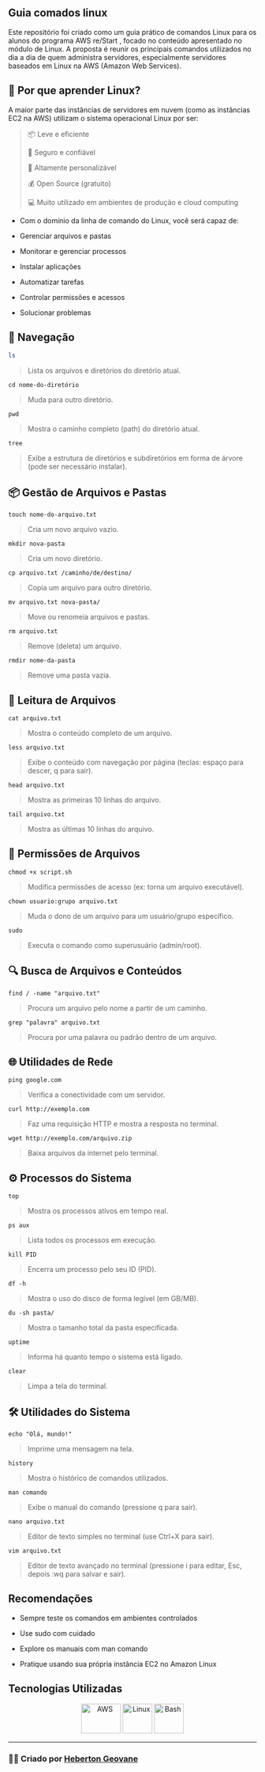 ## Guia comados linux
Este repositório foi criado como um guia prático de comandos Linux para os alunos do programa AWS re/Start , focado no conteúdo apresentado no módulo de Linux. A proposta é reunir os principais comandos utilizados no dia a dia de quem administra servidores, especialmente servidores baseados em Linux na AWS (Amazon Web Services).

## 🐧 Por que aprender Linux?
A maior parte das instâncias de servidores em nuvem (como as instâncias EC2 na AWS) utilizam o sistema operacional Linux por ser:

> 📦 Leve e eficiente
>
>🔐 Seguro e confiável
>
>🧩 Altamente personalizável
>
>💰 Open Source (gratuito)
>
>💻 Muito utilizado em ambientes de produção e cloud computing

- Com o domínio da linha de comando do Linux, você será capaz de:

- Gerenciar arquivos e pastas

- Monitorar e gerenciar processos

- Instalar aplicações

- Automatizar tarefas

- Controlar permissões e acessos

- Solucionar problemas

## 📁 Navegação

```bash
ls
```
> Lista os arquivos e diretórios do diretório atual.

```
cd nome-do-diretório
```
> Muda para outro diretório.

```
pwd
```
> Mostra o caminho completo (path) do diretório atual.

```
tree
```
> Exibe a estrutura de diretórios e subdiretórios em forma de árvore (pode ser necessário instalar).

## 📦 Gestão de Arquivos e Pastas

```
touch nome-do-arquivo.txt
```
> Cria um novo arquivo vazio.

```
mkdir nova-pasta
```
> Cria um novo diretório.

```
cp arquivo.txt /caminho/de/destino/
```
> Copia um arquivo para outro diretório.

```
mv arquivo.txt nova-pasta/
```
> Move ou renomeia arquivos e pastas.

```
rm arquivo.txt
```
> Remove (deleta) um arquivo.

```
rmdir nome-da-pasta
```
> Remove uma pasta vazia.

## 📄 Leitura de Arquivos

```
cat arquivo.txt
```
> Mostra o conteúdo completo de um arquivo.

```
less arquivo.txt
```
> Exibe o conteúdo com navegação por página (teclas: espaço para descer, q para sair).

```
head arquivo.txt
```
> Mostra as primeiras 10 linhas do arquivo.

```
tail arquivo.txt
```
> Mostra as últimas 10 linhas do arquivo.

## 🔐 Permissões de Arquivos

```
chmod +x script.sh
```
> Modifica permissões de acesso (ex: torna um arquivo executável).

```
chown usuario:grupo arquivo.txt
```
> Muda o dono de um arquivo para um usuário/grupo específico.

```
sudo 
```
> Executa o comando como superusuário (admin/root).

## 🔍 Busca de Arquivos e Conteúdos

```
find / -name "arquivo.txt"
```
> Procura um arquivo pelo nome a partir de um caminho.

```
grep "palavra" arquivo.txt
```
> Procura por uma palavra ou padrão dentro de um arquivo.

## 🌐 Utilidades de Rede

```
ping google.com
```
> Verifica a conectividade com um servidor.

```
curl http://exemplo.com
```
> Faz uma requisição HTTP e mostra a resposta no terminal.

```
wget http://exemplo.com/arquivo.zip
```
> Baixa arquivos da internet pelo terminal.

## ⚙️ Processos do Sistema

```
top
```
> Mostra os processos ativos em tempo real.

```
ps aux
```
> Lista todos os processos em execução.

```
kill PID
```
> Encerra um processo pelo seu ID (PID).

```
df -h
```
> Mostra o uso do disco de forma legível (em GB/MB).

```
du -sh pasta/
```
> Mostra o tamanho total da pasta especificada.

```
uptime
```
> Informa há quanto tempo o sistema está ligado.

```
clear
```
> Limpa a tela do terminal.

## 🛠️ Utilidades do Sistema

```
echo "Olá, mundo!"
```
> Imprime uma mensagem na tela.

```
history
```
> Mostra o histórico de comandos utilizados.

```
man comando
```
> Exibe o manual do comando (pressione q para sair).

```
nano arquivo.txt
```
> Editor de texto simples no terminal (use Ctrl+X para sair).

```
vim arquivo.txt
```
> Editor de texto avançado no terminal (pressione i para editar, Esc, depois :wq para salvar e sair).

## Recomendações

- Sempre teste os comandos em ambientes controlados

- Use sudo com cuidado

- Explore os manuais com man comando

- Pratique usando sua própria instância EC2 no Amazon Linux

## Tecnologias Utilizadas

<div align="center">
  <img src="https://upload.wikimedia.org/wikipedia/commons/9/93/Amazon_Web_Services_Logo.svg" alt="AWS" width="80" height="60"/>
  <img src="https://cdn.jsdelivr.net/gh/devicons/devicon/icons/linux/linux-original.svg" alt="Linux" width="60" height="60"/>
  <img src="https://cdn.jsdelivr.net/gh/devicons/devicon/icons/bash/bash-original.svg" alt="Bash" width="60" height="60"/>
</div>

---

### 👨‍🏫 Criado por [Heberton Geovane](https://www.linkedin.com/in/heberton-geovane/)

